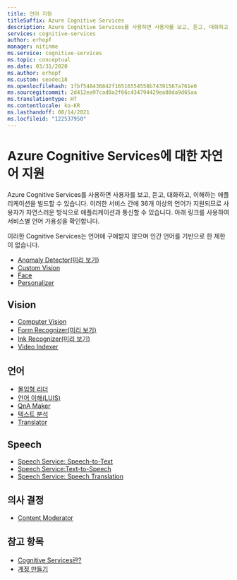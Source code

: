 ```yaml
---
title: 언어 지원
titleSuffix: Azure Cognitive Services
description: Azure Cognitive Services를 사용하면 사용자를 보고, 듣고, 대화하고, 이해하는 애플리케이션을 빌드할 수 있습니다. 이러한 서비스 간에 36개 이상의 언어가 지원되므로 사용자가 자연스러운 방식으로 애플리케이션과 통신할 수 있습니다.
services: cognitive-services
author: erhopf
manager: nitinme
ms.service: cognitive-services
ms.topic: conceptual
ms.date: 03/31/2020
ms.author: erhopf
ms.custom: seodec18
ms.openlocfilehash: 1fbf548436842f16516554558b74391567a761e0
ms.sourcegitcommit: 2d412ea97cad0a2f66c434794429ea80da9d65aa
ms.translationtype: HT
ms.contentlocale: ko-KR
ms.lasthandoff: 08/14/2021
ms.locfileid: "122537950"
---
```

# <a name="natural-language-support-for-azure-cognitive-services"></a>Azure Cognitive Services에 대한 자연어 지원

Azure Cognitive Services를 사용하면 사용자를 보고, 듣고, 대화하고, 이해하는 애플리케이션을 빌드할 수 있습니다. 이러한 서비스 간에 36개 이상의 언어가 지원되므로 사용자가 자연스러운 방식으로 애플리케이션과 통신할 수 있습니다. 아래 링크를 사용하여 서비스별 언어 가용성을 확인합니다.

이러한 Cognitive Services는 언어에 구애받지 않으며 인간 언어를 기반으로 한 제한이 없습니다.

* [Anomaly Detector(미리 보기)](./anomaly-detector/index.yml)
* [Custom Vision](./custom-vision-service/index.yml)
* [Face](./face/index.yml)
* [Personalizer](./personalizer/index.yml)

## <a name="vision"></a>Vision

* [Computer Vision](./computer-vision/language-support.md)
* [Form Recognizer(미리 보기)](./form-recognizer/language-support.md)
* [Ink Recognizer(미리 보기)](/previous-versions/azure/cognitive-services/Ink-Recognizer/language-support)
* [Video Indexer](../azure-video-analyzer/video-analyzer-for-media-docs/language-identification-model.md#guidelines-and-limitations)

## <a name="language"></a>언어

* [몰입형 리더](../applied-ai-services/immersive-reader/language-support.md)
* [언어 이해(LUIS)](./luis/luis-language-support.md)
* [QnA Maker](./qnamaker/overview/language-support.md)
* [텍스트 분석](./text-analytics/language-support.md)
* [Translator](./translator/language-support.md)

## <a name="speech"></a>Speech

* [Speech Service: Speech-to-Text](./speech-service/language-support.md#speech-to-text)
* [Speech Service:Text-to-Speech](./speech-service/language-support.md#text-to-speech)
* [Speech Service: Speech Translation](./speech-service/language-support.md#speech-translation)

## <a name="decision"></a>의사 결정

* [Content Moderator](./content-moderator/language-support.md)

## <a name="see-also"></a>참고 항목

* [Cognitive Services란?](./what-are-cognitive-services.md)
* [계정 만들기](cognitive-services-apis-create-account.md)